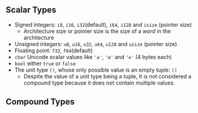## Scalar Types
- Signed integers: `i8`, `i16`, `i32`(default), `i64`, `i128` and `isize` (pointer size)
    - Architecture size or pointer size is the size of a *word* in the architecture
- Unsigned integers: `u8`, `u16`, `u32`, `u64`, `u128` and `usize` (pointer size)
- Floating point: `f32`, `f64`(default)
- `char` Unicode scalar values like `'a'`, `'α'` and `'∞'` (4 bytes each)
- `bool` either `true` or `false`
- The unit type `()`, whose only possible value is an empty tuple: `()`
    - Despite the value of a unit type being a tuple, it is not considered a compound type because it does not contain multiple values.

## Compound Types
